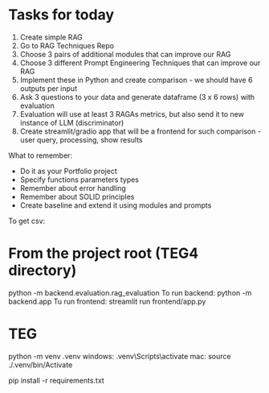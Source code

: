 # Tasks for today

1. Create simple RAG 
2. Go to RAG Techniques Repo
3. Choose 3 pairs of additional modules that can improve our RAG
4. Choose 3 different Prompt Engineering Techniques that can improve our RAG
5. Implement these in Python and create comparison - we should have 6 outputs per input
6. Ask 3 questions to your data and generate dataframe (3 x 6 rows) with evaluation
7. Evaluation will use at least 3 RAGAs metrics, but also send it to new instance of LLM (discriminator)
8. Create streamlit/gradio app that will be a frontend for such comparison - user query, processing, show results

What to remember:
* Do it as your Portfolio project
* Specify functions parameters types
* Remember about error handling
* Remember about SOLID principles
* Create baseline and extend it using modules and prompts


To get csv:
# From the project root (TEG4 directory)
python -m backend.evaluation.rag_evaluation
To run backend:
python -m backend.app
Tu run frontend:
streamlit run frontend/app.py


# TEG
python -m venv .venv
windows:
.venv\Scripts\activate
mac:
source ./.venv/bin/Activate

pip install -r requirements.txt
